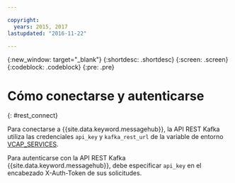 ```yaml
---

copyright:
  years: 2015, 2017
lastupdated: "2016-11-22"

---
```


{:new_window: target="_blank"}
{:shortdesc: .shortdesc}
{:screen: .screen}
{:codeblock: .codeblock}
{:pre: .pre}

# Cómo conectarse y autenticarse
{: #rest_connect}

Para conectarse a {{site.data.keyword.messagehub}}, la API REST Kafka utiliza las credenciales <code>api_key</code> y <code>kafka_rest_url</code> de la variable de entorno [VCAP_SERVICES](/docs/services/MessageHub/messagehub071.html).

Para autenticarse con la API REST Kafka {{site.data.keyword.messagehub}}, debe
                especificar <code>api_key</code> en el encabezado X-Auth-Token de sus
                solicitudes.
